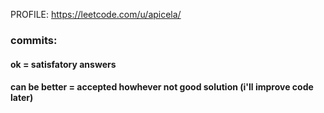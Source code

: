 PROFILE: https://leetcode.com/u/apicela/

### commits:

#### ok = satisfatory answers
#### can be better = accepted howhever not good solution (i'll improve code later)
